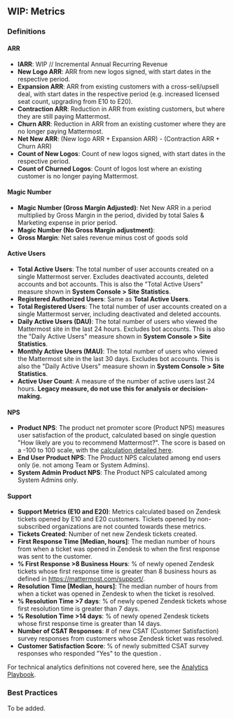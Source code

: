 ## WIP: Metrics

### Definitions

#### ARR

  - **IARR**: WIP // Incremental Annual Recurring Revenue
  - **New Logo ARR**: ARR from new logos signed, with start dates in the respective period.
  - **Expansion ARR**: ARR from existing customers with a cross-sell/upsell deal, with start dates in the respective period (e.g. increased licensed seat count, upgrading from E10 to E20).
  - **Contraction ARR**: Reduction in ARR from existing customers, but where they are still paying Mattermost.
  - **Churn ARR**: Reduction in ARR from an existing customer where they are no longer paying Mattermost.
  - **Net New ARR**: (New logo ARR + Expansion ARR) - (Contraction ARR + Churn ARR)
  - **Count of New Logos**: Count of new logos signed, with start dates in the respective period.
  - **Count of Churned Logos**: Count of logos lost where an existing customer is no longer paying Mattermost.

#### Magic Number

  - **Magic Number (Gross Margin Adjusted)**: Net New ARR in a period multiplied by Gross Margin in the period, divided by total Sales & Marketing expense in prior period.
  - **Magic Number (No Gross Margin adjustment)**:
  - **Gross Margin**: Net sales revenue minus cost of goods sold

#### Active Users

  - **Total Active Users**: The total number of user accounts created on a single Mattermost server. Excludes deactivated accounts, deleted accounts and bot accounts. This is also the "Total Active Users" measure shown in **System Console > Site Statistics**.
  - **Registered Authorized Users**: Same as **Total Active Users**.
  - **Total Registered Users**: The total number of user accounts created on a single Mattermost server, including deactivated and deleted accounts.
  - **Daily Active Users (DAU)**: The total number of users who viewed the Mattermost site in the last 24 hours. Excludes bot accounts. This is also the "Daily Active Users" measure shown in **System Console > Site Statistics**.
  - **Monthly Active Users (MAU)**: The total number of users who viewed the Mattermost site in the last 30 days. Excludes bot accounts. This is also the "Daily Active Users" measure shown in **System Console > Site Statistics**.
  - **Active User Count**: A measure of the number of active users last 24 hours. **Legacy measure, do not use this for analysis or decision-making.**

#### NPS

  - **Product NPS**: The product net promoter score (Product NPS) measures user satisfaction of the product, calculated based on single question "How likely are you to recommend Mattermost?". The score is based on a -100 to 100 scale, with the [calculation detailed here](https://en.wikipedia.org/wiki/Net_Promoter#How_it_works).
  - **End User Product NPS**: The Product NPS calculated among end users only (ie. not among Team or System Admins).
  - **System Admin Product NPS**: The Product NPS calculated among System Admins only.

#### Support

  - **Support Metrics (E10 and E20)**: Metrics calculated based on Zendesk tickets opened by E10 and E20 customers. Tickets opened by non-subscribed organizations are not counted towards these metrics.
  - **Tickets Created**: Number of net new Zendesk tickets created.
  - **First Response Time [Median, hours]**: The median number of hours from when a ticket was opened in Zendesk to when the first response was sent to the customer.
  - **% First Response >8 Business Hours**: % of newly opened Zendesk tickets whose first response time is greater than 8 business hours as defined in https://mattermost.com/support/.
  - **Resolution Time [Median, hours]**: The median number of hours from when a ticket was opened in Zendesk to when the ticket is resolved.
  - **% Resolution Time >7 days**: % of newly opened Zendesk tickets whose first resolution time is greater than 7 days.
  - **% Resolution Time >14 days**: % of newly opened Zendesk tickets whose first response time is greater than 14 days.
  - **Number of CSAT Responses**: # of new CSAT (Customer Satisfaction) survey responses from customers whose Zendesk ticket was resolved.
  - **Customer Satisfaction Score**: % of newly submitted CSAT survey responses who responded "Yes" to the question <insert CSAT question here>.

For technical analytics definitions not covered here, see the [Analytics Playbook](https://docs.google.com/document/d/1__65LymlUfXLzOiSKD-G56j16Jlx1fRaIu714s3yxDU/edit#heading=h.sowg5wp7n9lk).

### Best Practices

To be added.

